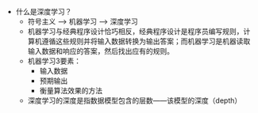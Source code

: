 - 什么是深度学习？
	- 符号主义 --> 机器学习 --> 深度学习
	- 机器学习与经典程序设计恰巧相反，经典程序设计是程序员编写规则，计算机遵循这些规则并将输入数据转换为输出答案；而机器学习是机器读取输入数据和响应的答案，然后找出应有的规则。
	- 机器学习3要素：
		- 输入数据
		- 预期输出
		- 衡量算法效果的方法
	- 深度学习的深度是指数据模型包含的层数——该模型的深度（depth）